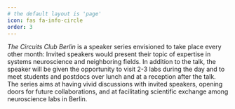 ```yaml
---
# the default layout is 'page'
icon: fas fa-info-circle
order: 3
---
```


_The Circuits Club Berlin_ is a speaker series envisioned to take place every other month: Invited speakers would present their topic of expertise in systems neuroscience and neighboring fields. In addition to the talk, the speaker will be given the opportunity to visit 2-3 labs during the day and to meet students and postdocs over lunch and at a reception after the talk. The series aims at having vivid discussions with invited speakers, opening doors for future collaborations, and at facilitating scientific exchange among neuroscience labs in Berlin.

